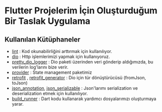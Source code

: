 # Flutter Projelerim İçin Oluşturduğum Bir Taslak Uygulama

## Kullanılan Kütüphaneler

- [lint](https://pub.dev/packages/lint) : Kod okunabilirliğini arttırmak için kullanılıyor.
- [dio](https://pub.dev/packages/dio) : Http işlemlerimizi yapmak için kullanıyoruz.
- [pretty_dio_logger](https://pub.dev/packages/pretty_dio_logger) : Dio paketi üzerinden veri gönderip aldığımızda, bu verilerin log'larını bize verir.
- [provider](https://pub.dev/packages/provider) : State management paketimiz
- [retrofit](https://pub.dev/packages/retrofit) , [retrofit_generator](https://pub.dev/packages/retrofit_generator)  : Dio için tür dönüştürücüsü (fromJson, toJson)
- [json_annotation](https://pub.dev/packages/json_annotation), [json_serializable](https://pub.dev/packages/json_serializable) : Json'larımı serialization ve deserialization etmek için kullanılıyor.
- [build_runner](https://pub.dev/packages/build_runner) : Dart kodu kullanarak yardımcı dosyalarımızı oluşturmaya yarar.

